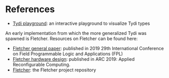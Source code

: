 # References

- [Tydi playground](https://mbrobbel.github.io/opentyde): an interactive 
playground to visualize Tydi types

An early implementation from which the more generalized Tydi was spawned is 
Fletcher. Resources on Fletcher can be found here:

- [Fletcher general paper](https://doi.org/10.1109/FPL.2019.00051): 
published in 2019 29th International Conference on Field Programmable Logic 
and Applications (FPL)
- [Fletcher hardware design](https://link.springer.com/chapter/10.1007/978-3-030-17227-5_3):
published in ARC 2019: Applied Reconfigurable Computing.
- [Fletcher](https://github.com/abs-tudelft/fletcher): 
the Fletcher project repository
